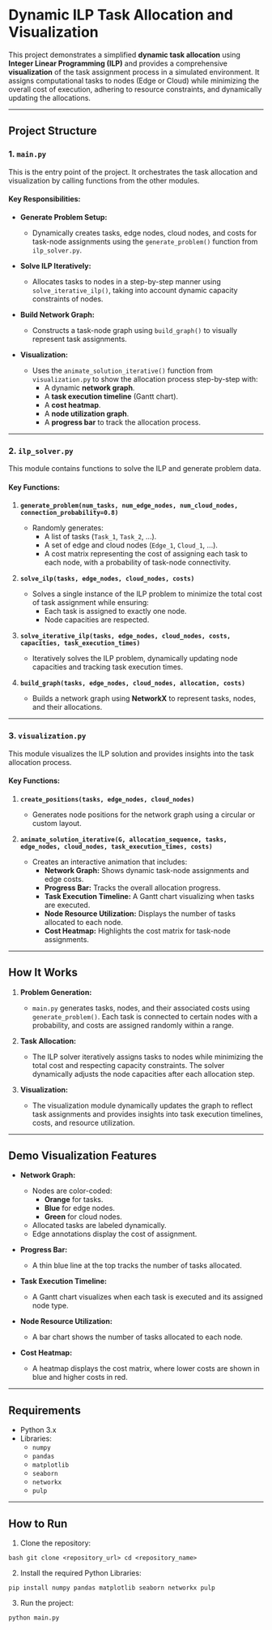 # **Dynamic ILP Task Allocation and Visualization**

This project demonstrates a simplified **dynamic task allocation** using **Integer Linear Programming (ILP)** and provides a comprehensive **visualization** of the task assignment process in a simulated environment. It assigns computational tasks to nodes (Edge or Cloud) while minimizing the overall cost of execution, adhering to resource constraints, and dynamically updating the allocations.

---

## **Project Structure**

### 1. **`main.py`**
This is the entry point of the project. It orchestrates the task allocation and visualization by calling functions from the other modules.

#### **Key Responsibilities:**
- **Generate Problem Setup:**
  - Dynamically creates tasks, edge nodes, cloud nodes, and costs for task-node assignments using the `generate_problem()` function from `ilp_solver.py`.
  
- **Solve ILP Iteratively:**
  - Allocates tasks to nodes in a step-by-step manner using `solve_iterative_ilp()`, taking into account dynamic capacity constraints of nodes.
  
- **Build Network Graph:**
  - Constructs a task-node graph using `build_graph()` to visually represent task assignments.
  
- **Visualization:**
  - Uses the `animate_solution_iterative()` function from `visualization.py` to show the allocation process step-by-step with:
    - A dynamic **network graph**.
    - A **task execution timeline** (Gantt chart).
    - A **cost heatmap**.
    - A **node utilization graph**.
    - A **progress bar** to track the allocation process.

---

### 2. **`ilp_solver.py`**
This module contains functions to solve the ILP and generate problem data.

#### **Key Functions:**

1. **`generate_problem(num_tasks, num_edge_nodes, num_cloud_nodes, connection_probability=0.8)`**
   - Randomly generates:
     - A list of tasks (`Task_1`, `Task_2`, ...).
     - A set of edge and cloud nodes (`Edge_1`, `Cloud_1`, ...).
     - A cost matrix representing the cost of assigning each task to each node, with a probability of task-node connectivity.

2. **`solve_ilp(tasks, edge_nodes, cloud_nodes, costs)`**
   - Solves a single instance of the ILP problem to minimize the total cost of task assignment while ensuring:
     - Each task is assigned to exactly one node.
     - Node capacities are respected.

3. **`solve_iterative_ilp(tasks, edge_nodes, cloud_nodes, costs, capacities, task_execution_times)`**
   - Iteratively solves the ILP problem, dynamically updating node capacities and tracking task execution times.

4. **`build_graph(tasks, edge_nodes, cloud_nodes, allocation, costs)`**
   - Builds a network graph using **NetworkX** to represent tasks, nodes, and their allocations.

---

### 3. **`visualization.py`**
This module visualizes the ILP solution and provides insights into the task allocation process.

#### **Key Functions:**

1. **`create_positions(tasks, edge_nodes, cloud_nodes)`**
   - Generates node positions for the network graph using a circular or custom layout.

2. **`animate_solution_iterative(G, allocation_sequence, tasks, edge_nodes, cloud_nodes, task_execution_times, costs)`**
   - Creates an interactive animation that includes:
     - **Network Graph:** Shows dynamic task-node assignments and edge costs.
     - **Progress Bar:** Tracks the overall allocation progress.
     - **Task Execution Timeline:** A Gantt chart visualizing when tasks are executed.
     - **Node Resource Utilization:** Displays the number of tasks allocated to each node.
     - **Cost Heatmap:** Highlights the cost matrix for task-node assignments.

---

## **How It Works**

1. **Problem Generation:**
   - `main.py` generates tasks, nodes, and their associated costs using `generate_problem()`. Each task is connected to certain nodes with a probability, and costs are assigned randomly within a range.

2. **Task Allocation:**
   - The ILP solver iteratively assigns tasks to nodes while minimizing the total cost and respecting capacity constraints. The solver dynamically adjusts the node capacities after each allocation step.

3. **Visualization:**
   - The visualization module dynamically updates the graph to reflect task assignments and provides insights into task execution timelines, costs, and resource utilization.

---

## **Demo Visualization Features**

- **Network Graph:**
  - Nodes are color-coded:
    - **Orange** for tasks.
    - **Blue** for edge nodes.
    - **Green** for cloud nodes.
  - Allocated tasks are labeled dynamically.
  - Edge annotations display the cost of assignment.

- **Progress Bar:**
  - A thin blue line at the top tracks the number of tasks allocated.

- **Task Execution Timeline:**
  - A Gantt chart visualizes when each task is executed and its assigned node type.

- **Node Resource Utilization:**
  - A bar chart shows the number of tasks allocated to each node.

- **Cost Heatmap:**
  - A heatmap displays the cost matrix, where lower costs are shown in blue and higher costs in red.

---

## **Requirements**

- Python 3.x
- Libraries:
  - `numpy`
  - `pandas`
  - `matplotlib`
  - `seaborn`
  - `networkx`
  - `pulp`

---

## **How to Run**

1. Clone the repository:

``` 
bash git clone <repository_url> cd <repository_name> 
```

2. Install the required Python Libraries:

``` 
pip install numpy pandas matplotlib seaborn networkx pulp 
```

3. Run the project:

``` 
python main.py 
``` 
